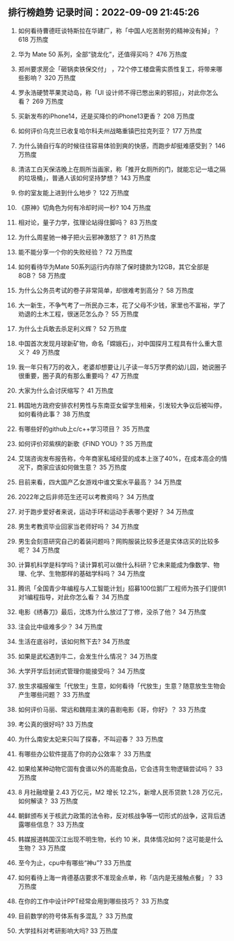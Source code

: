 
## 排行榜趋势 记录时间：2022-09-09 21:45:26
  
  1. 如何看待曹德旺谈特斯拉在华建厂，称「中国人吃苦耐劳的精神没有掉」？ 618 万热度
    
  2. 华为 Mate 50 系列，全部“骁龙化”，还值得买吗？ 476 万热度
    
  3. 郑州要求房企「砸锅卖铁保交付」 ，72个停工楼盘需实质性复工，将带来哪些影响？ 320 万热度
    
  4. 罗永浩硬赞苹果灵动岛，称「UI 设计师不得已憋出来的邪招」，对此你怎么看？ 269 万热度
    
  5. 买新发布的iPhone14，还是买降价的iPhone13更香？ 208 万热度
    
  6. 如何评价乌克兰已收复哈尔科夫州战略重镇巴拉克列亚？ 177 万热度
    
  7. 为什么骑自行车的时候往往容易体验到爽的快感，而跑步却挺难感受到？ 146 万热度
    
  8. 清洁工白天保洁晚上在厕所当画家，称「推开女厕所的门，就能忘记一墙之隔的垃圾桶」，普通人该如何坚持梦想？ 143 万热度
    
  9. 你的室友能上进到什么地步？ 122 万热度
    
  10. 《原神》切角色为何有冷却时间一秒? 104 万热度
    
  11. 相对论，量子力学，弦理论站得住脚吗？ 83 万热度
    
  12. 为什么周星驰一棒子把火云邪神激怒了？ 81 万热度
    
  13. 能不能分享一个你的失败经验？ 72 万热度
    
  14. 如何看待华为Mate 50系列运行内存除了保时捷款为12GB，其它全部是8GB？ 58 万热度
    
  15. 为什么公务员考试的卷子非常简单，却很难考到高分？ 58 万热度
    
  16. 大一新生，不争气考了一所民办三本，花了父母不少钱，家里也不富裕，学了劝退的土木工程，很迷茫怎么办？ 55 万热度
    
  17. 为什么士兵敢去杀足利义辉？ 52 万热度
    
  18. 中国首次发现月球新矿物，命名「嫦娥石」，对中国探月工程具有什么重大意义？ 49 万热度
    
  19. 我一年只有7万的收入，老婆却想要让儿子读一年5万学费的幼儿园，她说圈子很重要，圈子真的有那么重要吗？ 47 万热度
    
  20. 大家为什么会讨厌缩写？ 41 万热度
    
  21. 韩国地方政府安排农村男性与东南亚女留学生相亲，引发较大争议后被叫停，如何看待此事？ 38 万热度
    
  22. 有哪些好的github上c/c++学习项目？ 35 万热度
    
  23. 如何评价邓紫棋的新歌《FIND YOU》? 35 万热度
    
  24. 艾瑞咨询发布报告称，今年商家私域经营的成本上涨了40%，在成本高企的情况下，商家应该如何做生意？ 35 万热度
    
  25. 目前来看，四大国产乙女游戏中谁文案水平最高？ 34 万热度
    
  26. 2022年之后非师范生还可以考教资吗？ 34 万热度
    
  27. 对于跑步爱好者来说，运动手环和运动手表哪个更好？ 34 万热度
    
  28. 男生考教资毕业回家当老师好吗？ 34 万热度
    
  29. 男生会刻意研究自己的着装问题吗？网购服装比较多还是实体店买的比较多呢？ 34 万热度
    
  30. 计算机科学是科学吗？读计算机可以做什么科研？它未来能成为像数学、物理、化学、生物那样的基础学科吗？ 34 万热度
    
  31. 腾讯「全国青少年编程与人工智能计划」招募100位鹅厂工程师为孩子们提供1对1编程指导，对此你怎么看？ 34 万热度
    
  32. 电影《绣春刀》最后，沈炼为什么放过了丁修，没杀了他？ 34 万热度
    
  33. 注会比中级难多少？ 34 万热度
    
  34. 生活在底谷时，该如何熬下去? 34 万热度
    
  35. 如果是武松遇到牛二，会发生什么情况？ 34 万热度
    
  36. 大学开学后封闭式管理你能接受吗？ 34 万热度
    
  37. 放生求福报催生「代放生」生意，如何看待「代放生」生意？随意放生生物会产生哪些问题？ 33 万热度
    
  38. 如何评价马丽、常远和魏翔主演的喜剧电影《哥，你好》？ 33 万热度
    
  39. 考公真的很好吗? 33 万热度
    
  40. 为什么南安太妃来只叫了探春，不叫迎春？ 33 万热度
    
  41. 有哪些办公软件提高了你的办公效率？ 33 万热度
    
  42. 如果给某种动物它固有食谱以外的高能食品，它会违背生物逻辑尝试吗？ 33 万热度
    
  43. 8 月社融增量 2.43 万亿元，M2 增长 12.2%，新增人民币贷款 1.28 万亿元，如何解读？ 33 万热度
    
  44. 朝鲜颁布关于核武力政策的法令称，反对核战争等一切形式的战争，这背后透露哪些信息？ 33 万热度
    
  45. 韩媒报道韩国汉江出现不明生物，长约 10 米，具体情况如何？这可能是什么生物？ 33 万热度
    
  46. 至今为止，cpu中有哪些“神u”? 33 万热度
    
  47. 如何看待上海一肯德基店要求不准现金点单，称「店内是无接触点餐」？ 33 万热度
    
  48. 在你的工作中设计PPT经常会用到哪些技巧？ 33 万热度
    
  49. 目前数学的符号体系有多混乱？ 33 万热度
    
  50. 大学挂科对考研影响大吗? 33 万热度
    